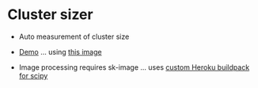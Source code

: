 # Cluster sizer

* Auto measurement of cluster size

* [Demo](https://test-django-pylib.herokuapp.com/testapp/clustersizer/) ... using [this image](https://github.com/kunanit/test-django-pylib/raw/master/F1-S0d3-H.JPG)

* Image processing requires sk-image ... uses [custom Heroku buildpack for scipy](https://github.com/thenovices/heroku-buildpack-scipy)
